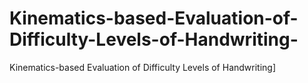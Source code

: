 # Kinematics-based-Evaluation-of-Difficulty-Levels-of-Handwriting-
Kinematics-based Evaluation of Difficulty Levels of Handwriting]

